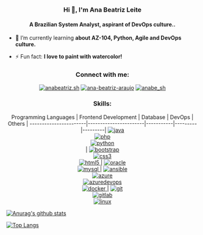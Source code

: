 <h3 align="center">Hi 👋, I'm Ana Beatriz Leite</h3>
<h4 align="center">A Brazilian System Analyst, aspirant of DevOps culture..</h4>


- 🌱 I’m currently learning **about AZ-104, Python, Agile and DevOps culture.**

- ⚡ Fun fact: **I love to paint with watercolor!**

<h3 align="center">Connect with me:</h3>
<p align="center">
<a href="https://instagram.com/anabeatriz.sh" target="blank"><img src="https://img.shields.io/badge/Instagram-E4405F?style=for-the-badge&logo=instagram&logoColor=white" alt="anabeatriz.sh" /></a>
<a href="https://linkedin.com/in/ana-beatriz-araujo" target="blank"><img src="https://img.shields.io/badge/LinkedIn-0077B5?style=for-the-badge&logo=linkedin&logoColor=white" alt="ana-beatriz-araujo" /></a>
<a href="https://twitter.com/anabe_sh" target="blank"><img src="https://img.shields.io/badge/Twitter-1DA1F2?style=for-the-badge&logo=twitter&logoColor=white" alt="anabe_sh" /></a>
</p>

<h3 align="center">Skills:</h3>

<p align="center">
Programming Languages | Frontend Development | Database | DevOps | Others |
-----------------------|-----------------------|-----------|---------|---------|
<a href="https://www.java.com" target="blank"> <img src="https://img.shields.io/badge/Java-ED8B00?style=for-the-badge&logo=java&logoColor=white" alt="java"/> </a> <br> <a href="https://www.php.net" target="blank"> <img src="https://img.shields.io/badge/PHP-777BB4?style=for-the-badge&logo=php&logoColor=white" alt="php"/></a>  <br>  <a href="https://www.python.org" target="blank"> <img src="https://img.shields.io/badge/Python-3776AB?style=for-the-badge&logo=python&logoColor=white" alt="python"/> </a>  <br> | <a href="https://getbootstrap.com" target="blank"> <img src="https://img.shields.io/badge/Bootstrap-563D7C?style=for-the-badge&logo=bootstrap&logoColor=whiteg" alt="bootstrap"/> </a>  <br>  <a href="https://www.w3schools.com/css/" target="blank"> <img src="https://img.shields.io/badge/CSS3-1572B6?style=for-the-badge&logo=css3&logoColor=white" alt="css3" /> </a> <br> <a href="https://www.w3.org/html/" target="blank"> <img src="https://img.shields.io/badge/HTML5-E34F26?style=for-the-badge&logo=html5&logoColor=white" alt="html5" /> </a> | <a href="https://www.oracle.com/" target="blank"> <img src="https://img.shields.io/badge/Oracle-F80000?style=for-the-badge&logo=oracle&logoColor=black" alt="oracle" /> </a>  <br> <a href="https://www.mysql.com/" target="blank"> <img src="https://img.shields.io/badge/MySQL-00000F?style=for-the-badge&logo=mysql&logoColor=white" alt="mysql" /> </a> | <a href="https://www.ansible.com/" target="blank"> <img src="https://img.shields.io/badge/Ansible-000000?style=for-the-badge&logo=ansible&logoColor=white" alt="ansible"/> </a> <br> <a href="https://azure.microsoft.com/en-in/" target="blank"> <img src="https://img.shields.io/badge/microsoft%20azure-0089D6?style=for-the-badge&logo=microsoft-azure&logoColor=white" alt="azure"/> </a> <br> <a href="https://azure.microsoft.com/pt-br/services/devops/" target="blank"> <img src="https://img.shields.io/badge/Azure_DevOps-0078D7?style=for-the-badge&logo=azure-devops&logoColor=white" alt="azuredevops"/> </a> <br> <a href="https://www.docker.com/" target="blank"> <img src="https://img.shields.io/badge/Docker-2CA5E0?style=for-the-badge&logo=docker&logoColor=white" alt="docker"/> </a> | <a href="https://git-scm.com/" target="blank"> <img src="https://img.shields.io/badge/Git-F05032?style=for-the-badge&logo=git&logoColor=white" alt="git" /> </a> <br> <a href="https://about.gitlab.com/" target="blank"> <img src="https://img.shields.io/badge/GitLab-330F63?style=for-the-badge&logo=gitlab&logoColor=white" alt="gitlab" /> </a> <br> <a href="https://www.linux.org/" target="blank"> <img src="https://img.shields.io/badge/Linux-FCC624?style=for-the-badge&logo=linux&logoColor=black" alt="linux"/> </a> </p>
 
[![Anurag's github stats](https://github-readme-stats.vercel.app/api?username=analeite&theme=outrun&show_icons=true)](https://github.com/analeite/github-readme-stats) 

[![Top Langs](https://github-readme-stats.vercel.app/api/top-langs/?username=analeite&layout=compact&theme=outrun)](https://github.com/analeiteanaleite/github-readme-stats)


